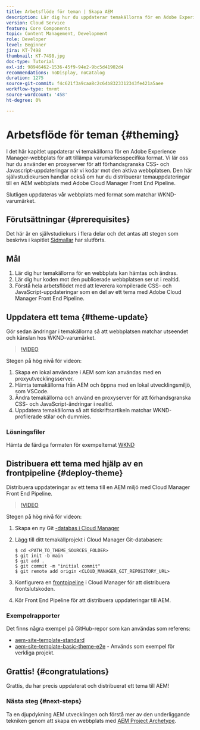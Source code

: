 ```yaml
---
title: Arbetsflöde för teman | Skapa AEM
description: Lär dig hur du uppdaterar temakällorna för en Adobe Experience Manager-webbplats för att använda varumärkesspecifika format. Lär dig hur du använder en proxyserver för att visa en direktförhandsvisning av CSS- och JavaScript-uppdateringar. Den här självstudiekursen handlar också om hur du distribuerar temauppdateringar till en AEM webbplats med Adobe Cloud Manager Front End Pipeline.
version: Cloud Service
feature: Core Components
topic: Content Management, Development
role: Developer
level: Beginner
jira: KT-7498
thumbnail: KT-7498.jpg
doc-type: Tutorial
exl-id: 98946462-1536-45f9-94e2-9bc5d41902d4
recommendations: noDisplay, noCatalog
duration: 1275
source-git-commit: f4c621f3a9caa8c2c64b8323312343fe421a5aee
workflow-type: tm+mt
source-wordcount: '458'
ht-degree: 0%

---
```


# Arbetsflöde för teman {#theming}

I det här kapitlet uppdaterar vi temakällorna för en Adobe Experience Manager-webbplats för att tillämpa varumärkesspecifika format. Vi lär oss hur du använder en proxyserver för att förhandsgranska CSS- och Javascript-uppdateringar när vi kodar mot den aktiva webbplatsen. Den här självstudiekursen handlar också om hur du distribuerar temauppdateringar till en AEM webbplats med Adobe Cloud Manager Front End Pipeline.

Slutligen uppdateras vår webbplats med format som matchar WKND-varumärket.

## Förutsättningar {#prerequisites}

Det här är en självstudiekurs i flera delar och det antas att stegen som beskrivs i kapitlet [Sidmallar](./page-templates.md) har slutförts.

## Mål

1. Lär dig hur temakällorna för en webbplats kan hämtas och ändras.
1. Lär dig hur koden mot den publicerade webbplatsen ser ut i realtid.
1. Förstå hela arbetsflödet med att leverera kompilerade CSS- och JavaScript-uppdateringar som en del av ett tema med Adobe Cloud Manager Front End Pipeline.

## Uppdatera ett tema {#theme-update}

Gör sedan ändringar i temakällorna så att webbplatsen matchar utseendet och känslan hos WKND-varumärket.

>[!VIDEO](https://video.tv.adobe.com/v/332918?quality=12&learn=on)

Stegen på hög nivå för videon:

1. Skapa en lokal användare i AEM som kan användas med en proxyutvecklingsserver.
1. Hämta temakällorna från AEM och öppna med en lokal utvecklingsmiljö, som VSCode.
1. Ändra temakällorna och använd en proxyserver för att förhandsgranska CSS- och JavaScript-ändringar i realtid.
1. Uppdatera temakällorna så att tidskriftsartikeln matchar WKND-profilerade stilar och dummies.

### Lösningsfiler

Hämta de färdiga formaten för exempeltemat [WKND](assets/theming/WKND-THEME-src-1.1.zip)

## Distribuera ett tema med hjälp av en frontpipeline {#deploy-theme}

Distribuera uppdateringar av ett tema till en AEM miljö med Cloud Manager Front End Pipeline.

>[!VIDEO](https://video.tv.adobe.com/v/338722?quality=12&learn=on)

Stegen på hög nivå för videon:

1. Skapa en ny Git [-databas i Cloud Manager](https://experienceleague.adobe.com/docs/experience-manager-cloud-manager/using/managing-code/cloud-manager-repositories.html)
1. Lägg till ditt temakällprojekt i Cloud Manager Git-databasen:

   ```shell
   $ cd <PATH_TO_THEME_SOURCES_FOLDER>
   $ git init -b main
   $ git add .
   $ git commit -m "initial commit"
   $ git remote add origin <CLOUD_MANAGER_GIT_REPOSITORY_URL>
   ```

1. Konfigurera en [frontpipeline](https://experienceleague.adobe.com/docs/experience-manager-cloud-service/implementing/using-cloud-manager/cicd-pipelines/introduction-ci-cd-pipelines.html) i Cloud Manager för att distribuera frontslutskoden.
1. Kör Front End Pipeline för att distribuera uppdateringar till AEM.

### Exempelrapporter

Det finns några exempel på GitHub-repor som kan användas som referens:

* [aem-site-template-standard](https://github.com/adobe/aem-site-template-standard)
* [aem-site-template-basic-theme-e2e](https://github.com/adobe/aem-site-template-basic-theme-e2e) - Används som exempel för verkliga projekt.

## Grattis! {#congratulations}

Grattis, du har precis uppdaterat och distribuerat ett tema till AEM!

### Nästa steg {#next-steps}

Ta en djupdykning AEM utvecklingen och förstå mer av den underliggande tekniken genom att skapa en webbplats med [AEM Project Archetype](../project-archetype/overview.md).
